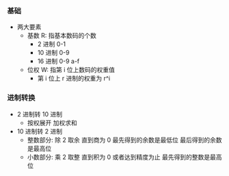 ### 基础

- 两大要素
  - 基数 R: 指基本数码的个数
    - 2 进制 0-1
    - 10 进制 0-9
    - 16 进制 0-9 a-f
  - 位权 W: 指第 i 位上数码的权重值
    - 第 i 位上 r 进制的权重为 r^i

### 进制转换

- 2 进制转 10 进制
  - 按权展开 加权求和
- 10 进制转 2 进制
  - 整数部分: 除 2 取余 直到商为 0 最先得到的余数是最低位 最后得到的余数是最高位
  - 小数部分: 乘 2 取整 直到积为 0 或者达到精度为止 最先得到的整数是最高位
